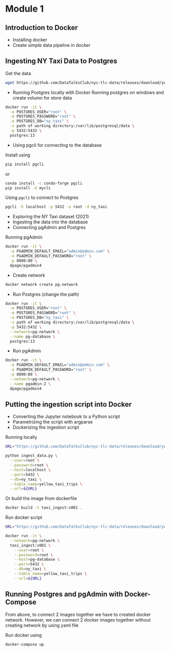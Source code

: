 # Module 1
## Introduction to Docker
* Installing docker 
* Create simple data pipeline in docker
## Ingesting NY Taxi Data to Postgres
Get the data

```bash
wget https://github.com/DataTalksClub/nyc-tlc-data/releases/download/yellow/yellow_tripdata_2021-01.csv.gz 
```

* Running Postgres locally with Docker
Running postgres on windows and create volumn for store data

```bash
docker run -it \
  -e POSTGRES_USER="root" \
  -e POSTGRES_PASSWORD="root" \
  -e POSTGRES_DB="ny_taxi" \
  -v path of working directory:/var/lib/postgresql/data \
  -p 5432:5432 \
  postgres:13
```

* Using pgcli for connecting to the database

Install using

```bash
pip install pgcli
```

or

```bash
conda install -c conda-forge pgcli
pip install -U mycli
```

Using `pgcli` to connect to Postgres

```bash
pgcli -h localhost -p 5432 -u root -d ny_taxi
```

* Exploring the NY Taxi dataset (2021)
* Ingesting the data into the database
* Connecting pgAdmin and Postgres

Running pgAdmin

```bash
docker run -it \
  -e PGADMIN_DEFAULT_EMAIL="admin@admin.com" \
  -e PGADMIN_DEFAULT_PASSWORD="root" \
  -p 8080:80 \
  dpage/pgadmin4
```

* Create network

```bash
docker network create pg-network
```

* Run Postgres (change the path)

```bash
docker run -it \
  -e POSTGRES_USER="root" \
  -e POSTGRES_PASSWORD="root" \
  -e POSTGRES_DB="ny_taxi" \
  -v path of working directory:/var/lib/postgresql/data \
  -p 5432:5432 \
  --network=pg-network \
  --name pg-database \
  postgres:13
```

* Run pgAdmin

```bash
docker run -it \
  -e PGADMIN_DEFAULT_EMAIL="admin@admin.com" \
  -e PGADMIN_DEFAULT_PASSWORD="root" \
  -p 8080:80 \
  --network=pg-network \
  --name pgadmin-2 \
  dpage/pgadmin4
```

## Putting the ingestion script into Docker
* Converting the Jupyter notebook to a Python script
* Parametrizing the script with argparse
* Dockerizing the ingestion script

Running locally

```bash
URL="https://github.com/DataTalksClub/nyc-tlc-data/releases/download/yellow/yellow_tripdata_2021-01.csv.gz"

python ingest_data.py \
  --user=root \
  --password=root \
  --host=localhost \
  --port=5432 \
  --db=ny_taxi \
  --table_name=yellow_taxi_trips \
  --url=${URL}
```

Or build the image from dockerfile 

```bash
docker build -t taxi_ingest:v001 .
```

Run docker script

```bash
URL="https://github.com/DataTalksClub/nyc-tlc-data/releases/download/yellow/yellow_tripdata_2021-01.csv.gz"

docker run -it \
  --network=pg-network \
  taxi_ingest:v001 \
    --user=root \
    --password=root \
    --host=pg-database \
    --port=5432 \
    --db=ny_taxi \
    --table_name=yellow_taxi_trips \
    --url=${URL}
```

## Running Postgres and pgAdmin with Docker-Compose
From above, to connect 2 images together we have to created docker network. However, we can connect 2 docker images together without creating network by using yaml file

Run docker using

```bash
docker-compose up
```

